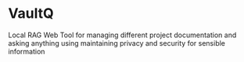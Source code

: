 # VaultQ
Local RAG Web Tool for managing different project documentation and asking anything using maintaining privacy and security for sensible information
